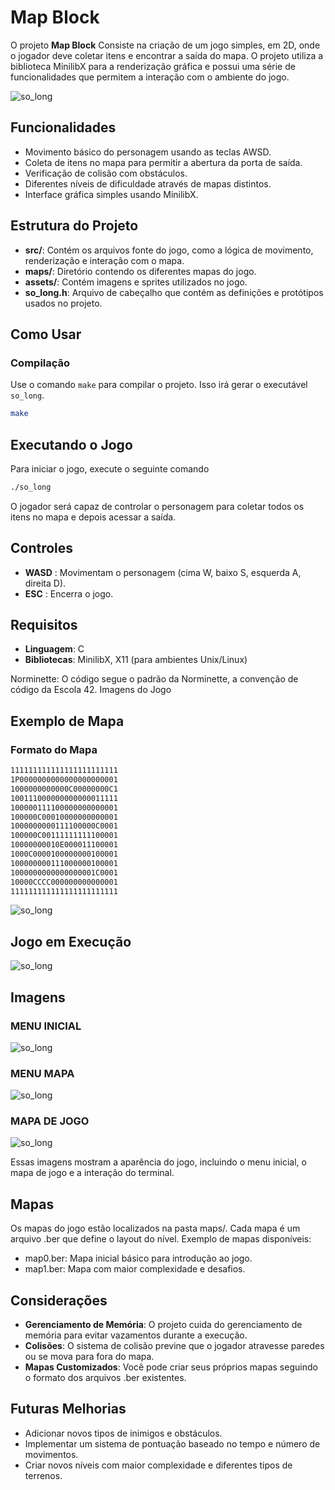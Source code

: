 # Map Block

O projeto **Map Block** Consiste na criação de um jogo simples, em 2D, onde o jogador deve coletar itens e encontrar a saída do mapa. O projeto utiliza a biblioteca MinilibX para a renderização gráfica e possui uma série de funcionalidades que permitem a interação com o ambiente do jogo.

![so_long](https://github.com/xmaj2001/so_long/raw/main/assets/so_long.png)

## Funcionalidades

- Movimento básico do personagem usando as teclas AWSD.
- Coleta de itens no mapa para permitir a abertura da porta de saída.
- Verificação de colisão com obstáculos.
- Diferentes níveis de dificuldade através de mapas distintos.
- Interface gráfica simples usando MinilibX.

## Estrutura do Projeto

- **src/**: Contém os arquivos fonte do jogo, como a lógica de movimento, renderização e interação com o mapa.
- **maps/**: Diretório contendo os diferentes mapas do jogo.
- **assets/**: Contém imagens e sprites utilizados no jogo.
- **so_long.h**: Arquivo de cabeçalho que contém as definições e protótipos usados no projeto.

## Como Usar

### Compilação

Use o comando `make` para compilar o projeto. Isso irá gerar o executável `so_long`.

```bash
make

```

## Executando o Jogo

Para iniciar o jogo, execute o seguinte comando

```bash
./so_long
```

O jogador será capaz de controlar o personagem para coletar todos os itens no mapa e depois acessar a saída.

## Controles

- **WASD** : Movimentam o personagem (cima W, baixo S, esquerda A, direita D).
- **ESC** : Encerra o jogo.

## Requisitos

- **Linguagem**: C
- **Bibliotecas**: MinilibX, X11 (para ambientes Unix/Linux)

Norminette: O código segue o padrão da Norminette, a convenção de código da Escola 42.
Imagens do Jogo

## Exemplo de Mapa

### Formato do Mapa

```bash
111111111111111111111111
1P0000000000000000000001
1000000000000C00000000C1
100111000000000000011111
100000111100000000000001
100000C00010000000000001
1000000000111100000C0001
100000C00111111111100001
10000000010E000011100001
1000C0000100000000100001
100000000111000000100001
1000000000000000001C0001
10000CCCC000000000000001
111111111111111111111111
```

![so_long](https://github.com/xmaj2001/so_long/raw/main/assets/so_long.png)

## Jogo em Execução

![so_long](https://github.com/xmaj2001/so_long/raw/main/assets/map0.png)

## Imagens

### MENU INICIAL

![so_long](https://github.com/xmaj2001/so_long/raw/main/assets/start_menu.png)

### MENU MAPA

![so_long](https://github.com/xmaj2001/so_long/raw/main/assets/maps.png)

### MAPA DE JOGO

![so_long](https://github.com/xmaj2001/so_long/raw/main/assets/map0.png)

Essas imagens mostram a aparência do jogo, incluindo o menu inicial, o mapa de jogo e a interação do terminal.

## Mapas

Os mapas do jogo estão localizados na pasta maps/. Cada mapa é um arquivo .ber que define o layout do nível. Exemplo de mapas disponíveis:

- map0.ber: Mapa inicial básico para introdução ao jogo.
- map1.ber: Mapa com maior complexidade e desafios.

## Considerações

- **Gerenciamento de Memória**: O projeto cuida do gerenciamento de memória para evitar vazamentos durante a execução.
- **Colisões**: O sistema de colisão previne que o jogador atravesse paredes ou se mova para fora do mapa.
- **Mapas Customizados**: Você pode criar seus próprios mapas seguindo o formato dos arquivos .ber existentes.

## Futuras Melhorias

- Adicionar novos tipos de inimigos e obstáculos.
- Implementar um sistema de pontuação baseado no tempo e número de movimentos.
- Criar novos níveis com maior complexidade e diferentes tipos de terrenos.
  
